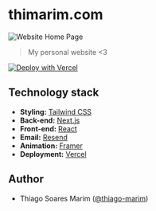 # thimarim.com
![Website Home Page](https://github.com/user-attachments/assets/f6c61e7c-db5e-4c29-91cc-82411ddfbc91)

> My personal website <3

[![Deploy with Vercel](https://vercel.com/button)](https://thimarim.vercel.app/en)

## Technology stack

- **Styling:** [Tailwind CSS](https://tailwindcss.com/)
- **Back-end:** [Next.js](https://nextjs.org/)
- **Front-end:** [React](https://reactjs.org/)
- **Email:** [Resend](https://resend.com/)
- **Animation:** [Framer](https://www.framer.com/docs/animation/)
- **Deployment:** [Vercel](https://vercel.com/)

## Author

- Thiago Soares Marim ([@thiago-marim](https://www.linkedin.com/in/thiago-marim/))
